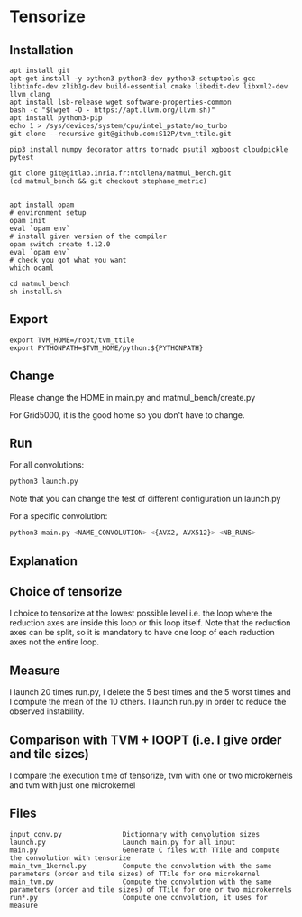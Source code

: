 Tensorize
======

Installation
-----

```
apt install git
apt-get install -y python3 python3-dev python3-setuptools gcc libtinfo-dev zlib1g-dev build-essential cmake libedit-dev libxml2-dev llvm clang
apt install lsb-release wget software-properties-common
bash -c "$(wget -O - https://apt.llvm.org/llvm.sh)"
apt install python3-pip
echo 1 > /sys/devices/system/cpu/intel_pstate/no_turbo
git clone --recursive git@github.com:S12P/tvm_ttile.git

pip3 install numpy decorator attrs tornado psutil xgboost cloudpickle pytest

git clone git@gitlab.inria.fr:ntollena/matmul_bench.git
(cd matmul_bench && git checkout stephane_metric)


apt install opam
# environment setup
opam init
eval `opam env`
# install given version of the compiler
opam switch create 4.12.0
eval `opam env`
# check you got what you want
which ocaml
```

```
cd matmul_bench
sh install.sh
```

Export
-----
```
export TVM_HOME=/root/tvm_ttile
export PYTHONPATH=$TVM_HOME/python:${PYTHONPATH}
```

Change
------

Please change the HOME in main.py and matmul_bench/create.py

For Grid5000, it is the good home so you don't have to change.




Run
-----

For all convolutions:

```sh
python3 launch.py
```

Note that you can change the test of different configuration un launch.py

For a specific convolution:

```sh
python3 main.py <NAME_CONVOLUTION> <{AVX2, AVX512}> <NB_RUNS>
```


Explanation
-------

## Choice of tensorize

I choice to tensorize at the lowest possible level i.e. the loop where the reduction axes are inside this loop or this loop itself. Note that the reduction axes can be split, so it is mandatory to have one loop of each reduction axes not the entire loop.

## Measure

I launch 20 times run.py, I delete the 5 best times and the 5 worst times and I compute the mean of the 10 others. I launch run.py in order to reduce the observed instability.

## Comparison with TVM + IOOPT (i.e. I give order and tile sizes)

I compare the execution time of tensorize, tvm with one or two microkernels and tvm with just one microkernel

Files
----
```
input_conv.py               Dictionnary with convolution sizes
launch.py                   Launch main.py for all input
main.py                     Generate C files with TTile and compute the convolution with tensorize
main_tvm_1kernel.py         Compute the convolution with the same parameters (order and tile sizes) of TTile for one microkernel
main_tvm.py                 Compute the convolution with the same parameters (order and tile sizes) of TTile for one or two microkernels
run*.py                     Compute one convolution, it uses for measure


```
